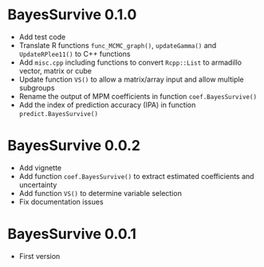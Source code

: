 # BayesSurvive 0.1.0

* Add test code
* Translate R functions `func_MCMC_graph()`, `updateGamma()` and `UpdateRPlee11()` to C++ functions
* Add `misc.cpp` including functions to convert `Rcpp::List` to armadillo vector, matrix or cube
* Update function `VS()` to allow a matrix/array input and allow multiple subgroups
* Rename the output of MPM coefficients in function `coef.BayesSurvive()`
* Add the index of prediction accuracy (IPA) in function `predict.BayesSurvive()`

# BayesSurvive 0.0.2

* Add vignette
* Add function `coef.BayesSurvive()` to extract estimated coefficients and uncertainty
* Add function `VS()` to determine variable selection
* Fix documentation issues

# BayesSurvive 0.0.1

* First version
